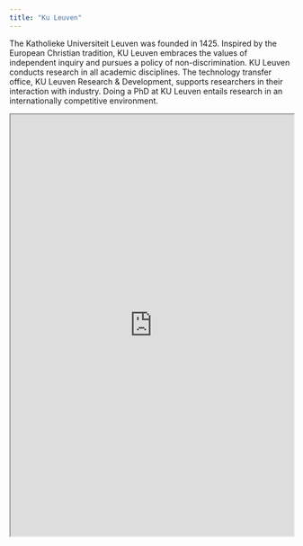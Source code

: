 ```yaml
---
title: "Ku Leuven"
---
```


The Katholieke Universiteit Leuven was founded in 1425. Inspired by the European Christian tradition, KU Leuven embraces the values of independent inquiry and pursues a policy of non-discrimination. KU Leuven conducts research in all academic disciplines. The technology transfer office, KU Leuven Research & Development, supports researchers in their interaction with industry. Doing a PhD at KU Leuven entails research in an internationally competitive environment.

<iframe height="750" width="100%" src="https://ewelton.github.io/ktest/wiki.html#Ku%20Leuven"></iframe>
